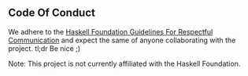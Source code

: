 ## Code Of Conduct

We adhere to the [Haskell Foundation Guidelines For Respectful Communication](https://haskell.foundation/guidelines-for-respectful-communication/) and expect the same of anyone collaborating with the project. tl;dr Be nice ;)

Note: This project is not currently affiliated with the Haskell Foundation.
